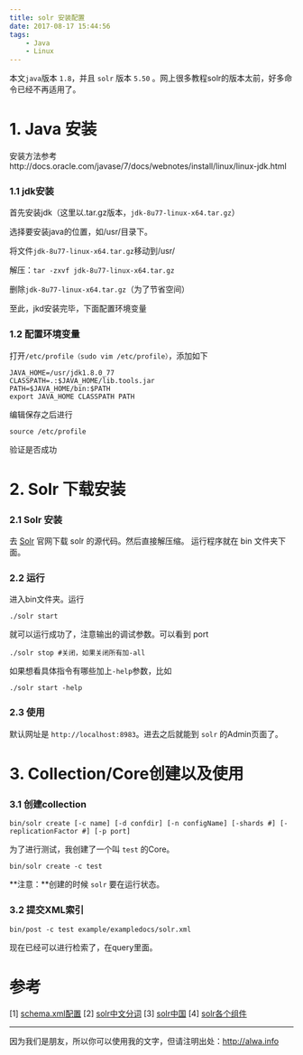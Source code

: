 ```yaml
---
title: solr 安装配置
date: 2017-08-17 15:44:56
tags:
    - Java
    - Linux
---
```



本文`java`版本 `1.8`，并且 `solr` 版本 `5.50` 。网上很多教程solr的版本太前，好多命令已经不再适用了。

<!-- more -->

# 1. Java 安装
安装方法参考http://docs.oracle.com/javase/7/docs/webnotes/install/linux/linux-jdk.html 

### 1.1 jdk安装
首先安装jdk（这里以.tar.gz版本，`jdk-8u77-linux-x64.tar.gz`）

选择要安装java的位置，如/usr/目录下。

将文件`jdk-8u77-linux-x64.tar.gz`移动到/usr/

解压：`tar -zxvf jdk-8u77-linux-x64.tar.gz`

删除`jdk-8u77-linux-x64.tar.gz`（为了节省空间）

至此，jkd安装完毕，下面配置环境变量

### 1.2 配置环境变量
打开`/etc/profile（sudo vim /etc/profile）`，添加如下
```
JAVA_HOME=/usr/jdk1.8.0_77
CLASSPATH=.:$JAVA_HOME/lib.tools.jar
PATH=$JAVA_HOME/bin:$PATH
export JAVA_HOME CLASSPATH PATH
```
编辑保存之后进行
```
source /etc/profile
```
验证是否成功

# 2. Solr 下载安装
### 2.1 Solr 安装
去 [Solr](http://lucene.apache.org/solr/) 官网下载 solr 的源代码。然后直接解压缩。
运行程序就在 bin 文件夹下面。
### 2.2 运行
进入bin文件夹。运行
```
./solr start 
```
就可以运行成功了，注意输出的调试参数。可以看到 port
```
./solr stop #关闭，如果关闭所有加-all
```
如果想看具体指令有哪些加上`-help`参数，比如
```
./solr start -help
```

### 2.3 使用
默认网址是 `http://localhost:8983`。进去之后就能到 `solr` 的Admin页面了。
# 3. Collection/Core创建以及使用

### 3.1 创建collection
```
bin/solr create [-c name] [-d confdir] [-n configName] [-shards #] [-replicationFactor #] [-p port]
```
为了进行测试，我创建了一个叫 `test` 的Core。
```
bin/solr create -c test
```
**注意：**创建的时候 `solr` 要在运行状态。

### 3.2 提交XML索引

```
bin/post -c test example/exampledocs/solr.xml
```
现在已经可以进行检索了，在query里面。


# 参考
[1] [schema.xml配置](http://my.oschina.net/MrMichael/blog/222071)
[2] [solr中文分词](http://blog.csdn.net/zhu_tianwei/article/details/46711511)
[3] [solr中国](http://www.solr.cc/blog/?p=1018)
[4] [solr各个组件](http://www.solr.cc/blog/?p=104)

----

因为我们是朋友，所以你可以使用我的文字，但请注明出处：http://alwa.info

